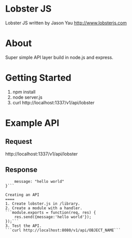 Lobster JS
====
Lobster JS written by Jason Yau http://www.lobsterjs.com

About
====
Super simple API layer build in node.js and express.

Getting Started
====
1. npm install
2. node server.js
3. curl http://localhost:1337/v1/api/lobster

Example API
====

Request
----
http://localhost:1337/v1/api/lobster

Response
----
```{
    message: "hello world"
}```

Creating an API
====
1. Create lobster.js in /library.
2. Create a module with a handler.
```module.exports = function(req, res) {
    res.send({message:'hello world'});
});```
3. Test the API. 
```curl http://localhost:8080/v1/api/OBJECT_NAME```


